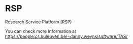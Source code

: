 RSP
===

Research Service Platform (RSP)

You can check more information at https://people.cs.kuleuven.be/~danny.weyns/software/TAS/
